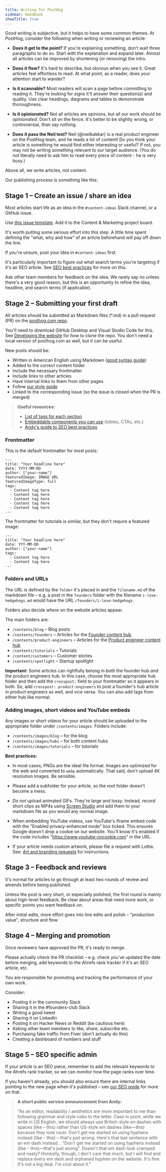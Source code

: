 ```yaml
---
title: Writing for PostHog
sidebar: Handbook
showTitle: true
---
```


Good writing is subjective, but it helps to have some common themes. At PostHog, consider the following when writing or reviewing an article:

- **Does it get to the point?** If you're explaining something, don't wait three paragraphs to do so. Start with the explanation and expand later. Almost all articles can be improved by shortening (or removing) the intro.

- **Does it flow?** It's hard to describe, but obvious when you see it. Great articles feel effortless to read. At what point, as a reader, does your attention start to wander?

- **Is it scannable?** Most readers will scan a page before committing to reading it. They're looking for signs it'll answer their question(s) and quality. Use clear headings, diagrams and tables to demonstrate thoroughness.

- **Is it opinionated?** Not all articles are opinions, but all our work should be _opinionated_. Don't sit on the fence. It's better to be slightly wrong, or controversial, than say nothing.

- **Does it pass the Neil test?** Neil (@neilkakkar) is a real product engineer on the PostHog team, and he reads a lot of content! Do you think your article is something he would find either interesting or useful? If not, you may not be writing something relevant to our target audience. (You do not literally need to ask him to read every piece of content - he is very busy.) 

Above all, we write articles, not content. 

Our publishing process is something like this:

## Stage 1 – Create an issue / share an idea

Most articles start life as an idea in the `#content-ideas` Slack channel, or a GitHub issue.

Use [this issue template](https://github.com/PostHog/posthog.com/issues/new?assignees=andyvan-ph&labels=content&projects=&template=blog-post-idea-template.md&title=%7Btitle%7D). Add it to the Content & Marketing project board.

It's worth putting some serious effort into this step. A little time spent defining the "what, why and how" of an article beforehand will pay off down the line.

If you're unsure, post your idea in `#content-ideas` first.

It's particularly important to figure out what search terms you're targeting if it's an SEO article. See [SEO best practices](/handbook/growth/marketing/seo-guide) for more on this.

Ask other team members for feedback on the idea. We rarely say no unless there's a very good reason, but this is an opportunity to refine the idea, headline, and search terms (if applicable).

## Stage 2 – Submitting your first draft

All articles should be submitted as Markdown files (*.md) in a pull request (PR) on the [posthog.com repo](https://github.com/PostHog/posthog.com). 

You'll need to download GitHub Desktop and Visual Studio Code for this. See [Developing the website](/handbook/engineering/posthog-com/developing-the-website) for how to clone the repo. You don't need a local version of posthog.com as well, but it can be useful.

New posts should be:

- Written in American English using Markdown ([good syntax guide](https://www.markdownguide.org/basic-syntax/))  
- Added to the correct content folder
- Include the necessary frontmatter
- Include links to other articles
- Have internal links to them from other pages
- Follow [our style guide](/handbook/growth/marketing/posthog-style-guide)
- Linked to the corresponding issue (so the issue is closed when the PR is merged)

> **Useful resources:** 
> - [List of tags for each section](/handbook/growth/marketing/tags-and-categories)
> - [Embeddable components you can use](/handbook/growth/marketing/components) (tables, CTAs, etc.)
> - [Andy's guide to SEO best practices](/handbook/growth/marketing/seo-guide)

### Frontmatter

This is the default frontmatter for most posts:

```
---
title: "Your headline here"
date: YYYY-MM-DD
author: ["your-name"]
featuredImage: IMAGE URL
featuredImageType: full
tags:
  - Content tag here
  - Content tag here
  - Content tag here
  - Content tag here
  - Content tag here
---
```

The frontmatter for tutorials is similar, but they don't require a featured image:

```
---
title: "Your headline here"
date: YYY-MM-DD
author: ["your-name"]
tags:
  - Content tag here
  - Content tag here
---
```

### Folders and URLs

The URL is defined by the `folder` it's placed in and the `filename.md` of the markdown file – e.g. a post in the `founders` folder with the filename `i-love-hedgehogs.md` would have the URL `/founders/i-love-hedgehogs`.

Folders also decide _where_ on the website articles appear.

The main folders are:

- `/contents/blog` – Blog posts
- `/contents/founders` – Articles for the [Founder content hub](/founders).
- `/contents/product-engineers` – Articles for the [Product engineer content hub](/product-engineers)
- `/contents/tutorials` – Tutorials
- `/content/customers` – Customer stories
- `/contents/spotlight` – Startup spotlight

**Important:** Some articles can rightfully belong in both the founder hub _and_ the product engineers hub. In this case, choose the most appropriate hub folder and then add the `crosspost:` field to your frontmatter so it appears in both. So, add `crosspost: product-engineers` to post a founder's hub article in product engineers as well, and vice versa. You can also add tags from either hub like normal.

### Adding images, short videos and YouTube embeds

Any images or short videos for your article should be uploaded to the appropriate folder under `/contents/images`. Folders include:

- `/contents/images/blog` – for the blog
- `/contents/images/hubs` – for both content hubs
- `/contents/images/tutorials` – for tutorials

**Best practices:**
- In most cases, PNGs are the ideal file format. Images are optimized for the web and converted to `webp` automatically. That said, don't upload 4K resolution images. Be sensible.

- Please add a subfolder for your article, so the root folder doesn't become a mess.

- _Do not_ upload animated GIFs. They're large and lossy. Instead, record short clips as MP4s using [Screen Studio](https://www.screen.studio/) and add them to your markdown file as you would any normal image.

- When embedding YouTube videos, use YouTube's iframe embed code with the "Enabled privacy-enhanced mode" box ticked. This ensures Google doesn't drop a cookie on our website. You'll know it's enabled if the code includes "https://www.youtube-nocookie.com" in the URL.

- If your article needs custom artwork, please file a request with Lottie. See: [Art and branding requests](/handbook/design/art-requests) for instructions.

## Stage 3 – Feedback and reviews

It's normal for articles to go through at least two rounds of review and amends before being published.

Unless the post is very short, or especially polished, the first round is mainly about high-level feedback. Be clear about areas that need more work, or specific points you want feedback on.

After initial edits, more effort goes into line edits and polish – "production value", structure and flow.


## Stage 4 – Merging and promotion

Once reviewers have approved the PR, it's ready to merge.

Please actually check the PR checklist – e.g. check you've updated the date before merging, add keywords to the Ahrefs rank tracker if it's an SEO article, etc.

You are responsible for promoting and tracking the performance of your own work. 

Consider:
- Posting it in the community Slack
- Sharing it in the #founders-club Slack
- Writing a good tweet 
- Sharing it on LinkedIn
- Posting it on Hacker News or Reddit (be cautious here)
- Asking other team members to like, share, subscribe etc.
- Purchasing fake traffic from Fiver (don't actually do this)
- Creating a dashboard of numbers and stuff

## Stage 5 – SEO specific admin

If your article is an SEO piece, remember to add the relevant keywords to the Ahrefs rank tracker, so we can monitor how the page ranks over time.

If you haven't already, you should also ensure there are internal links pointing to the new page when it's published – see [our SEO guide](/handbook/growth/marketing/seo-guide) for more on that.

> **A short public service announcement from Andy:**
>
> "As an editor, readability / aesthetics are more important to me than following grammar and style rules to the letter. Case in point, while we write in US English, we should always use British-style en dashes with spaces (like – this) rather than US-style em dashes (like—this) because they look nicer. Don't get me started on using hyphens instead (like - this) – that's just wrong. Here's that last sentence with an em dash instead... "Don't get me started on using hyphens instead (like - this)—that's just wrong". Doesn't that em dash look cramped and nasty? Honestly, though, I don't care that much, but I will find and replace every em dash and orphaned hyphen on the website. It's fine. It's not a big deal. I'm cool about it."
